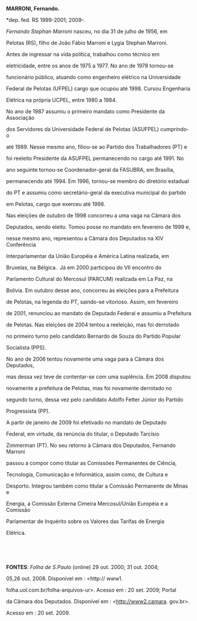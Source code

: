 **MARRONI, Fernando.**



\*dep. fed. RS 1999-2001; 2009-.



*Fernando Stephan Marroni* nasceu, no dia 31 de julho de 1956, em

Pelotas (RS), filho de João Fábio Marroni e Lygia Stephan Marroni.



Antes de ingressar na vida política, trabalhou como técnico em

eletricidade, entre os anos de 1975 a 1977. No ano de 1978 tornou-se

funcionário público, atuando como engenheiro elétrico na Universidade

Federal de Pelotas (UFPEL) cargo que ocupou até 1998. Cursou Engenharia

Elétrica na própria UCPEL, entre 1980 a 1984.



No ano de 1987 assumiu o primeiro mandato como Presidente da Associação

dos Servidores da Universidade Federal de Pelotas (ASUFPEL) cumprindo-o

até 1989. Nesse mesmo ano, filiou-se ao Partido dos Trabalhadores (PT) e

foi reeleito Presidente da ASUFPEL permanecendo no cargo até 1991. No

ano seguinte tornou-se Coordenador-geral da FASUBRA, em Brasília,

permanecendo até 1994. Em 1996, tornou-se membro do diretório estadual

do PT e assumiu como secretário-geral da executiva municipal do partido

em Pelotas, cargo que exerceu até 1998.



Nas eleições de outubro de 1998 concorreu a uma vaga na Câmara dos

Deputados, sendo eleito. Tomou posse no mandato em fevereiro de 1999 e,

nesse mesmo ano, representou a Câmara dos Deputados na XIV Conferência

Interparlamentar da União Européia e América Latina realizada, em

Bruxelas, na Bélgica.  Já em 2000 participou do VII encontro do

Parlamento Cultural do Mercosul (PARCUM) realizada em La Paz, na

Bolívia. Em outubro desse ano, concorreu às eleições para a Prefeitura

de Pelotas, na legenda do PT, saindo-se vitorioso. Assim, em fevereiro

de 2001, renunciou ao mandato de Deputado Federal e assumiu a Prefeitura

de Pelotas. Nas eleições de 2004 tentou a reeleição, mas foi derrotado

no primeiro turno pelo candidato Bernardo de Souza do Partido Popular

Socialista (PPS).



No ano de 2006 tentou novamente uma vaga para a Câmara dos Deputados,

mas dessa vez teve de contentar-se com uma suplência. Em 2008 disputou

novamente a prefeitura de Pelotas, mas foi novamente derrotado no

segundo turno, dessa vez pelo candidato Adolfo Fetter Júnior do Partido

Progressista (PP).



A partir de janeiro de 2009 foi efetivado no mandato de Deputado

Federal, em virtude, da renúncia do titular, o Deputado Tarcísio

Zimmerman (PT). No seu retorno à Câmara dos Deputados, Fernando Marroni

passou a compor como titular as Comissões Permanentes de Ciência,

Tecnologia, Comunicação e Informática, assim como, de Cultura e

Desporto. Integrou também como titular a Comissão Permanente de Minas e

Energia, a Comissão Externa Cimeira Mercosul/União Européia e a Comissão

Parlamentar de Inquérito sobre os Valores das Tarifas de Energia

Elétrica.



 



 



**FONTES**: *Folha de S.Paulo* (online) 29 out. 2000; 31 out. 2004;

05,26 out. 2008. Disponível em : \<http:// www1.

folha.uol.com.br/folha-arquivos-ur\>. Acesso em : 20 set. 2009; Portal

da Câmara dos Deputados. Disponível em : \<http://www2.camara. gov.br\>.

Acesso em : 20 set. 2009.



 

